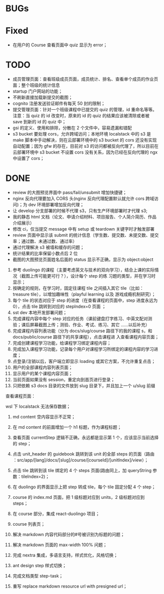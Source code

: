 # BUGs

# Fixed

-   在用户的 Course 查看页面中 quiz 显示为 error；

# TODO

-   成员管理页面：查看班级成员页面，成员统计、排名、查看单个成员的作业页面；整个班级的统计信息
-   startup 门户网站的功能；
-   不刷新直接加载新提交的截图；
-   cognito 注册发送验证邮件有每天 50 封的限制；
-   提交管理页面：针对一个班级课程中已提交的 quiz 的管理，id 重命名等等。注意：当 quiz 的 id 改变时，原来的 id 的 quiz
    的结果应该被清除或者被 save 到新的 id 的 quiz 中；
-   gsi 的定义、使用和排除，分散在 2 个文件中，容易遗漏和错配
-   s3 bucket 要处理 cors，允许跨域访问；本地环境 localstack 中的 s3 是 make 脚本中手动解决，则在云部署环境中的 s3
    bucket 的 cors 还没有实现自动配置；因为 gfw 的存在，目前对 s3 的访问都被反向代理了，所以目前在云部署环境中 s3 bucket
    不设置 cors 没有关系，因为已经在反向代理的 ngx 中设置了 cors；

# DONE

-   review 的大图预览界面中 pass/fail/unsubmit 增加快捷键；
-   nginx 反向代理要加入 CORS 头(nginx 反向代理配置默认就允许 cors 跨域访问)；为 dev 环境部署增加反向代理；
-   让 develop 分支部署的时候不代理 s3，只有生产环境部署时才代理 s3;
-   我的静态 html 文档（论文、申请介绍材料、项目报告、个人简介简历、作品介绍展示）
-   修改 ci，仅当提交 message 中有 setup 或 teardown 关键字时才触发部署
-   review 页面中显示该 submit 的统计信息（学生数、提交数、未提交数、提交率；通过数、未通过数、通过率）
-   通过代理解决 s3 被墙和缓存的问题；
-   统计结果的比率保留小数点后 2 位
-   截图的大图预览页面姓名后面的 status 显示不正确，显示为 object:object

1. 参考 duolingo 的课程（主要考虑英文与技术的双向学习），结合上课的实际情况（截图上传可能更可行？），设计每个 step 的练
   习题的类型，并在学习时显示；
2. 按确定的规则，在学习时，固定往课程 tile 之间插入其它 tile（比如：treasure tile），以增加趣味性（playful learning 以及
   游戏成瘾机制研究）；
3. 每个 tile 的状态对应于 step 的进度（在查看课程的页面中，step 进度永远为 0），点击 tile 跳转到对应的 stepIndex=0 页面
   ；
4. sst dev 本地开发部署问题；
5. 完成课程内容中每个 step 对应的任务（课前键盘打字练习、中英文配对测验；课后屏幕截图上传；测验、作业、考试、练习、其它
   ……以后补充）
6. 完成课程内容列表功能（分为 docs/slug/course 路径下的我的课程 s，和 docs/public/course 路径下的共享课程），点击课程进
   入查看课程内容页面；
7. 完成创建课程学习功能，给课程学习绑定课程内容；
8. 完成加入课程学习功能，记录每个用户对课程学习所绑定的课程内容的学习进度；
9. 点登录/注销以后，客户端立即显示 loading 或其它方案，不允许重复点击；
10. 用户的全部课程内容列表页面；
11. 显示用户的某个课程内容页面；
12. 当前页面如果没有 session，重定向到首页进行登录；
13. 只把依赖 s3 docs 目录的文件放到 slug 目录下，并且加上一个 u/slug 前缀

查看课程页面：

wsl 下 localstack 无法保存数据；

1. md content 空内容显示不正常；
1. 在 md content 的前面增加一个 h1 标题，作为课程标题；
1. 查看页面 currentStep 逻辑不正确，永远都是显示第 1 个，应该显示当前选择的 step；
1. 点击 unit_header 的 guidebook 跳转到该 unit 的全部 steps 的页面（路由
   ：src/app/[lang]/docs/[slug]/course/[courseId]/[unitIndex]/view）；
1. 点击 tile 跳转到该 tile 绑定的 4 个 steps 页面(路由同上，加 queryString 参数：tileIndex=2)；
1. 在 duolingo 的界面显示上把 step 转成 tile，每个 tile 固定分配 4 个 step；
1. course 的 index.md 页面，把 1 级标题对应到 units，2 级标题对应到 steps；

1. 在 course 部分，集成 react-duolingo 项目；
1. course 列表页；
1. 解决 markdown 内容代码部分的#号被识别为标题的问题；
1. 解决 markdown 页面的 max-width 100% 问题；
1. 完成 nextra 集成，多语言支持，样式优化，风格切换；
1. ant design step 样式切换；
1. 完成文档类型 step-task；
1. 重写 replace markdown resource url with presigned url；
